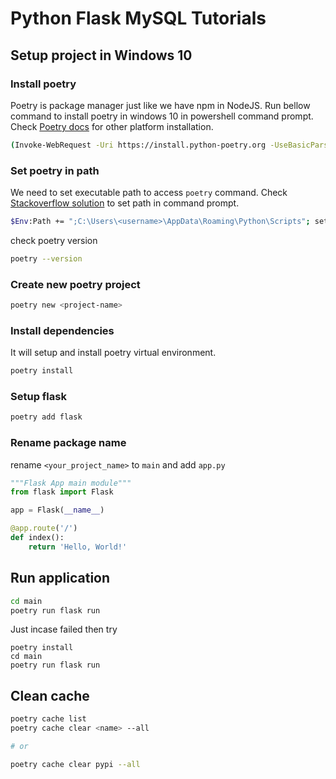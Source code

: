 # Python Flask MySQL Tutorials

## Setup project in Windows 10

### Install poetry

Poetry is package manager just like we have npm in NodeJS. Run bellow command to install poetry in windows 10 in powershell command prompt. Check [Poetry docs](https://python-poetry.org/docs/) for other platform installation.

```sh
(Invoke-WebRequest -Uri https://install.python-poetry.org -UseBasicParsing).Content | py -
```

### Set poetry in path

We need to set executable path to access `poetry` command. Check [Stackoverflow solution](https://stackoverflow.com/a/75601518/11286367) to set path in command prompt.

```sh
$Env:Path += ";C:\Users\<username>\AppData\Roaming\Python\Scripts"; setx PATH "$Env:Path"
```

check poetry version

```sh
poetry --version
```

### Create new poetry project

```sh
poetry new <project-name>
```

### Install dependencies

It will setup and install poetry virtual environment.

```sh
poetry install
```

### Setup flask

```sh
poetry add flask
```

### Rename package name

rename `<your_project_name>` to `main` and add `app.py`

```py
"""Flask App main module"""
from flask import Flask

app = Flask(__name__)

@app.route('/')
def index():
    return 'Hello, World!'
```

## Run application

```sh
cd main
poetry run flask run
```

Just incase failed then try

```
poetry install
cd main
poetry run flask run
```

## Clean cache

```sh
poetry cache list
poetry cache clear <name> --all

# or

poetry cache clear pypi --all
```
